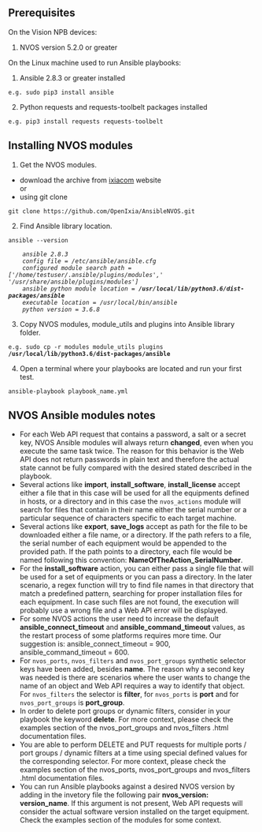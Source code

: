 

## Prerequisites

On the Vision NPB devices:
1. NVOS version 5.2.0 or greater

On the Linux machine used to run Ansible playbooks:
1. Ansible 2.8.3 or greater installed
```
e.g. sudo pip3 install ansible
```
2. Python requests and requests-toolbelt packages installed
```
e.g. pip3 install requests requests-toolbelt
```

## Installing NVOS modules

1. Get the NVOS modules.
- download the archive from [ixiacom](https://support.ixiacom.com/support-overview/product-support/downloads-updates) website
<br>or
- using git clone 
```
git clone https://github.com/OpenIxia/AnsibleNVOS.git
```
2. Find Ansible library location. 
<pre><code>ansible --version

    <em>ansible 2.8.3</em>
    <em>config file = /etc/ansible/ansible.cfg</em>
    <em>configured module search path = ['/home/testuser/.ansible/plugins/modules',' '/usr/share/ansible/plugins/modules']</em>
    <em>ansible python module location = <b>/usr/local/lib/python3.6/dist-packages/ansible</b></em>
    <em>executable location = /usr/local/bin/ansible</em>
    <em>python version = 3.6.8</em></pre></code>

3. Copy NVOS modules, module_utils and plugins into Ansible library folder.
<pre><code>e.g. sudo cp -r modules module_utils plugins <b>/usr/local/lib/python3.6/dist-packages/ansible</b></pre></code>
4. Open a terminal where your playbooks are located and run your first test. 
```
ansible-playbook playbook_name.yml
```


## NVOS Ansible modules notes

- For each Web API request that contains a password, a salt or a secret key, NVOS Ansible modules will always return **changed**, even when you execute the same task twice. The reason for this behavior is the Web API does not return passwords in plain text and therefore the actual state cannot be fully compared with the desired stated described in the playbook.
- Several actions like **import**, **install_software**, **install_license** accept either a file that in this case will be used for all the equipments defined in hosts, or a directory and in this case the `nvos_actions` module will search for files that contain in their name either the serial number or a particular sequence of characters specific to each target machine.
- Several actions like **export**, **save_logs** accept as path for the file to be downloaded either a file name, or a directory. If the path refers to a file, the serial number of each equipment would be appended to the provided path. If the path points to a directory, each file would be named following this convention: **NameOfTheAction_SerialNumber**.
- For the **install_software** action, you can either pass a single file that will be used for a set of equipments or you can pass a directory. In the later scenario, a regex function will try to find file names in that directory that match a predefined pattern, searching for proper installation files for each equipment. In case such files are not found, the execution will probably use a wrong file and a Web API error will be displayed.
- For some NVOS actions the user need to increase the default **ansible_connect_timeout** and **ansible_command_timeout** values, as the restart process of some platforms requires more time. Our suggestion is: ansible_connect_timeout = 900, ansible_command_timeout = 600.
- For `nvos_ports`, `nvos_filters` and `nvos_port_groups` synthetic selector keys have been added, besides **name**. The reason why a second key was needed is there are scenarios where the user wants to change the name of an object and Web API requires a way to identify that object. For `nvos_filters` the selector is **filter**, for `nvos_ports` is **port** and for `nvos_port_groups` is **port_group**.
- In order to delete port groups or dynamic filters, consider in your playbook the keyword **delete**. For more context, please check the examples section of the nvos_port_groups and nvos_filters .html documentation files.
- You are able to perform DELETE and PUT requests for multiple ports / port groups / dynamic filters at a time using special defined values for the corresponding selector. For more context, please check the examples section of the nvos_ports, nvos_port_groups and nvos_filters .html documentation files.
- You can run Ansible playbooks against a desired NVOS version by adding in the invetory file the following pair **nvos_version: version_name**. If this argument is not present, Web API requests will consider the actual software version installed on the target equipment. Check the examples section of the modules for some context.

